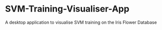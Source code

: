 # SVM-Training-Visualiser-App
A desktop application to visualise SVM training on the Iris Flower Database

